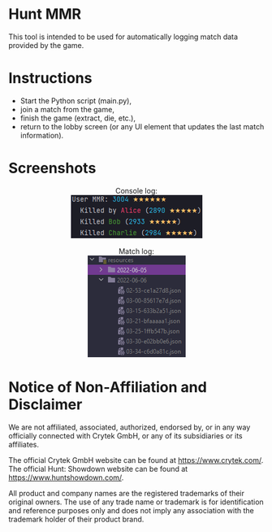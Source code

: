 # Hunt MMR
This tool is intended to be used for automatically logging match data provided by the game.

# Instructions
- Start the Python script (main.py),
- join a match from the game,
- finish the game (extract, die, etc.),
- return to the lobby screen (or any UI element that updates the last match information).

# Screenshots
<p align="center">
    Console log:
    <br/>
    <img alt="IAT Scan" src="/assets/console_log_example.png">
</p>
<p align="center">
    Match log:
    <br/>
    <img alt="IAT Scan" src="/assets/match_log_example.png">
</p>

# Notice of Non-Affiliation and Disclaimer
We are not affiliated, associated, authorized, endorsed by, or in any way officially connected with Crytek GmbH, or any of its subsidiaries or its affiliates.

The official Crytek GmbH website can be found at https://www.crytek.com/.
The official Hunt: Showdown website can be found at https://www.huntshowdown.com/.

All product and company names are the registered trademarks of their original owners. The use of any trade name or trademark is for identification and reference purposes only and does not imply any association with the trademark holder of their product brand.
